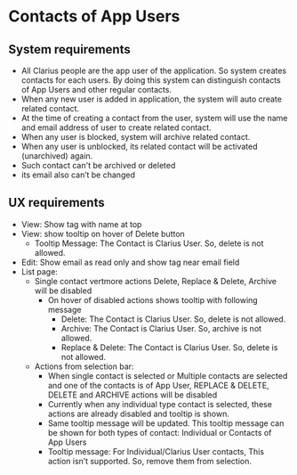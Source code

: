 # Contacts of App Users

## System requirements

- All Clarius people are the app user of the application. So system creates contacts for each users.  By doing this system can distinguish contacts of App Users and other regular contacts.
- When any new user is added in application, the system will auto create related contact.
- At the time of creating a contact from the user, system will use the name and email address of user to create related contact.
- When any user is blocked, system will archive  related contact.
- When any user is unblocked, its related contact will be activated (unarchived) again.
- Such contact can't be archived or deleted
- its email also can’t be changed

## UX requirements

- View: Show tag with name at top
- View: show tooltip on hover of Delete button 
  - Tooltip Message: The Contact is Clarius User. So, delete is not allowed.
- Edit: Show email as read only and show tag near email field
- List page:
  - Single contact vertmore actions  Delete, Replace & Delete, Archive will be disabled
    - On hover of disabled actions shows tooltip with following message
      - Delete: The Contact is Clarius User. So, delete is not allowed.
      - Archive:  The Contact is Clarius User. So, archive is not allowed.
      - Replace & Delete: The Contact is Clarius User. So, delete is not allowed.
  - Actions from selection bar:
    - When single contact is selected or Multiple contacts are selected and one of the contacts is of App User, REPLACE & DELETE, DELETE and ARCHIVE actions will be disabled 
    - Currently when any individual type contact is selected, these actions are already disabled and tooltip is shown. 
    - Same tooltip message will be updated. This tooltip message can be shown for both types of contact: Individual or Contacts of App Users
    - Tooltip message: For Individual/Clarius User contacts, This action isn’t supported. So, remove them from selection.


